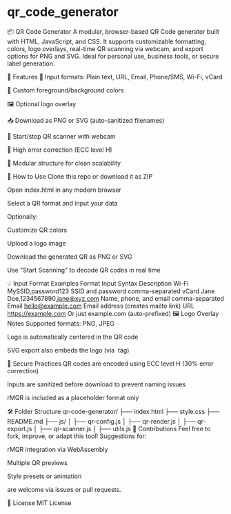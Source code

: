 # qr_code_generator
📦 QR Code Generator
A modular, browser-based QR Code generator built with HTML, JavaScript, and CSS. It supports customizable formatting, colors, logo overlays, real-time QR scanning via webcam, and export options for PNG and SVG. Ideal for personal use, business tools, or secure label generation.

🔧 Features
📄 Input formats: Plain text, URL, Email, Phone/SMS, Wi-Fi, vCard

🎨 Custom foreground/background colors

🖼️ Optional logo overlay

📥 Download as PNG or SVG (auto-sanitized filenames)

📸 Start/stop QR scanner with webcam

🔐 High error correction (ECC level H)

🧱 Modular structure for clean scalability

🚀 How to Use
Clone this repo or download it as ZIP

Open index.html in any modern browser

Select a QR format and input your data

Optionally:

Customize QR colors

Upload a logo image

Download the generated QR as PNG or SVG

Use "Start Scanning" to decode QR codes in real time

💡 Input Format Examples
Format	Input Syntax	Description
Wi-Fi	MySSID,password123	SSID and password comma-separated
vCard	Jane Doe,1234567890,jane@xyz.com	Name, phone, and email comma-separated
Email	hello@example.com	Email address (creates mailto link)
URL	https://example.com	Or just example.com (auto-prefixed)
🖼️ Logo Overlay Notes
Supported formats: PNG, JPEG

Logo is automatically centered in the QR code

SVG export also embeds the logo (via <image> tag)

🔐 Secure Practices
QR codes are encoded using ECC level H (30% error correction)

Inputs are sanitized before download to prevent naming issues

rMQR is included as a placeholder format only

🛠️ Folder Structure
qr-code-generator/
├── index.html
├── style.css
├── README.md
├── js/
│   ├── qr-config.js
│   ├── qr-render.js
│   ├── qr-export.js
│   ├── qr-scanner.js
│   ├── utils.js
🤝 Contributions
Feel free to fork, improve, or adapt this tool! Suggestions for:

rMQR integration via WebAssembly

Multiple QR previews

Style presets or animation

are welcome via issues or pull requests.

📄 License
MIT License
